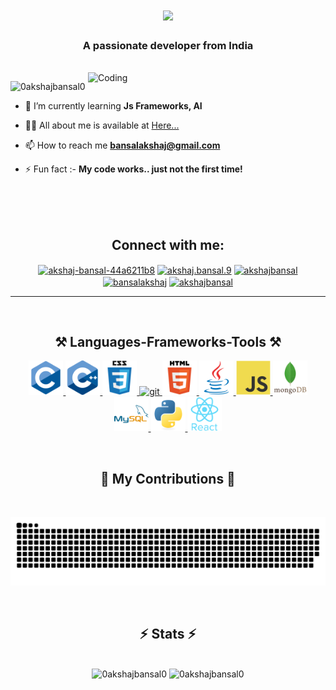 <h1 align="center">
    <img src="https://readme-typing-svg.herokuapp.com/?font=Righteous&size=35&center=true&vCenter=true&width=500&height=70&duration=5500&lines=Hi+There!+👋;+I'm+Akshaj+Bansal!;" />
</h1>

<h3 align="center">A passionate developer from India</h3> <br/>
<img align="right" alt="Coding" width="380" src="https://cdn.dribbble.com/users/1162077/screenshots/3848914/programmer.gif">


<p align="left"> <img src="https://komarev.com/ghpvc/?username=0akshajbansal0&label=Profile%20views&color=0e75b6&style=flat" alt="0akshajbansal0" /> </p>


- 🌱 I’m currently learning **Js Frameworks, AI**

- 👨‍💻 All about me is available at <a href="https://www.linkedin.com/in/akshaj-bansal-44a6211b8/">Here...</a>

- 📫 How to reach me **bansalakshaj@gmail.com**

- ⚡ Fun fact :- **My code works.. just not the first time!**


<br/>
<br/>
<br/>
<h2 align="center">Connect with me:</h2>
<p align="center">
<a href="https://linkedin.com/in/akshaj-bansal-44a6211b8" target="blank"><img align="center" src="https://raw.githubusercontent.com/rahuldkjain/github-profile-readme-generator/master/src/images/icons/Social/linked-in-alt.svg" alt="akshaj-bansal-44a6211b8" height="45" width="55" /></a>
<a href="https://fb.com/akshaj.bansal.9" target="blank"><img align="center" src="https://raw.githubusercontent.com/rahuldkjain/github-profile-readme-generator/master/src/images/icons/Social/facebook.svg" alt="akshaj.bansal.9" height="45" width="55" /></a>
<a href="https://instagram.com/akshajbansal" target="blank"><img align="center" src="https://raw.githubusercontent.com/rahuldkjain/github-profile-readme-generator/master/src/images/icons/Social/instagram.svg" alt="akshajbansal" height="45" width="55" /></a>
<a href="https://www.hackerrank.com/bansalakshaj" target="blank"><img align="center" src="https://raw.githubusercontent.com/rahuldkjain/github-profile-readme-generator/master/src/images/icons/Social/hackerrank.svg" alt="bansalakshaj" height="45" width="55" /></a>
<a href="https://www.leetcode.com/akshajbansal" target="blank"><img align="center" src="https://raw.githubusercontent.com/rahuldkjain/github-profile-readme-generator/master/src/images/icons/Social/leet-code.svg" alt="akshajbansal" height="45" width="55" /></a>
</p>


<hr/>
<br/>
<h2 align="center">⚒️ Languages-Frameworks-Tools ⚒️</h2>
<p align="center"> <a href="https://www.cprogramming.com/" target="_blank" rel="noreferrer"> <img src="https://raw.githubusercontent.com/devicons/devicon/master/icons/c/c-original.svg" alt="c" width="55" height="55"/> </a> <a href="https://www.w3schools.com/cpp/" target="_blank" rel="noreferrer"> <img src="https://raw.githubusercontent.com/devicons/devicon/master/icons/cplusplus/cplusplus-original.svg" alt="cplusplus" width="55" height="55"/> </a> <a href="https://www.w3schools.com/css/" target="_blank" rel="noreferrer"> <img src="https://raw.githubusercontent.com/devicons/devicon/master/icons/css3/css3-original-wordmark.svg" alt="css3" width="55" height="55"/> </a> <a href="https://git-scm.com/" target="_blank" rel="noreferrer"> <img src="https://www.vectorlogo.zone/logos/git-scm/git-scm-icon.svg" alt="git" width="55" height="55"/> </a> <a href="https://www.w3.org/html/" target="_blank" rel="noreferrer"> <img src="https://raw.githubusercontent.com/devicons/devicon/master/icons/html5/html5-original-wordmark.svg" alt="html5" width="55" height="55"/> </a> <a href="https://www.java.com" target="_blank" rel="noreferrer"> <img src="https://raw.githubusercontent.com/devicons/devicon/master/icons/java/java-original.svg" alt="java" width="55" height="55"/> </a> <a href="https://developer.mozilla.org/en-US/docs/Web/JavaScript" target="_blank" rel="noreferrer"> <img src="https://raw.githubusercontent.com/devicons/devicon/master/icons/javascript/javascript-original.svg" alt="javascript" width="55" height="55"/> </a> <a href="https://www.mongodb.com/" target="_blank" rel="noreferrer"> <img src="https://raw.githubusercontent.com/devicons/devicon/master/icons/mongodb/mongodb-original-wordmark.svg" alt="mongodb" width="55" height="55"/> </a> <a href="https://www.mysql.com/" target="_blank" rel="noreferrer"> <img src="https://raw.githubusercontent.com/devicons/devicon/master/icons/mysql/mysql-original-wordmark.svg" alt="mysql" width="55" height="55"/> </a> <a href="https://www.python.org" target="_blank" rel="noreferrer"> <img src="https://raw.githubusercontent.com/devicons/devicon/master/icons/python/python-original.svg" alt="python" width="55" height="55"/> </a> <a href="https://reactjs.org/" target="_blank" rel="noreferrer"> <img src="https://raw.githubusercontent.com/devicons/devicon/master/icons/react/react-original-wordmark.svg" alt="react" width="55" height="55"/> </a> </p>

<br/>

<div align="center">
    <h2>🐍 My Contributions 🐍</h2>
    <br/>
</div>
<div align="center">
    
  ![snake gif](https://github.com/0AkshajBansal0/0AkshajBansal0/blob/output/github-snake-dark.svg)
</div>
<br/>
	
<h2 align="center">⚡ Stats ⚡</h2>
<br>
<div align=center>
  <img width=350 src="https://github-readme-stats.vercel.app/api/top-langs?username=0akshajbansal0&show_icons=true&locale=en&layout=compact" alt="0akshajbansal0" />
  <img width=390 src="https://github-readme-stats.vercel.app/api?username=0akshajbansal0&show_icons=true&locale=en" alt="0akshajbansal0" />
</div>
